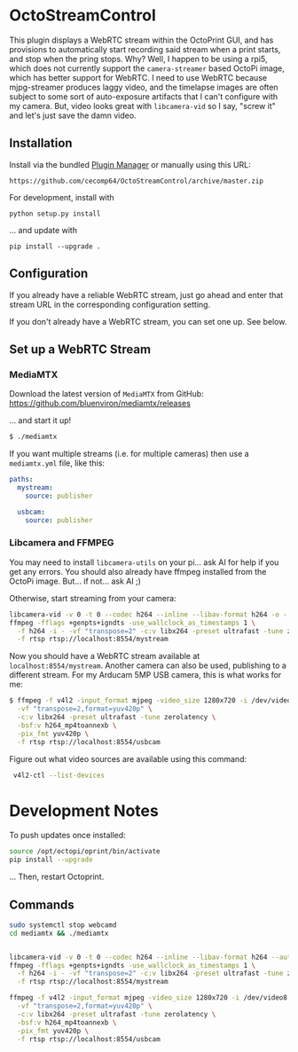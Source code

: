 # OctoStreamControl

This plugin displays a WebRTC stream within the OctoPrint GUI, and has provisions to automatically start recording said stream when a print starts,
and stop when the pring stops.  Why?  Well, I happen to be using a rpi5, which does not currently support the `camera-streamer` based 
OctoPi image, which has better support for WebRTC.  I need to use WebRTC because mjpg-streamer produces laggy video, and the timelapse images
are often subject to some sort of auto-exposure artifacts that I can't configure with my camera.  But, video looks great with `libcamera-vid` so
I say, "screw it" and let's just save the damn video.

## Installation

Install via the bundled [Plugin Manager](https://docs.octoprint.org/en/master/bundledplugins/pluginmanager.html)
or manually using this URL:

    https://github.com/cecomp64/OctoStreamControl/archive/master.zip

For development, install with

```
python setup.py install
```

... and update with

```
pip install --upgrade .
```

## Configuration

If you already have a reliable WebRTC stream, just go ahead and enter that stream URL in the corresponding configuration setting.

If you don't already have a WebRTC stream, you can set one up.  See below.

## Set up a WebRTC Stream

### MediaMTX

Download the latest version of `MediaMTX` from GitHub: https://github.com/bluenviron/mediamtx/releases

... and start it up!

```sh
$ ./mediamtx
```

If you want multiple streams (i.e. for multiple cameras) then use a `mediamtx.yml` file, like this:

```yml
paths:
  mystream:
    source: publisher

  usbcam:
    source: publisher
```

### Libcamera and FFMPEG

You may need to install `libcamera-utils` on your pi... ask AI for help if you get any errors.  You should
also already have ffmpeg installed from the OctoPi image.  But... if not... ask AI ;)

Otherwise, start streaming from your camera:

```sh
libcamera-vid -v 0 -t 0 --codec h264 --inline --libav-format h264 -o - | \
ffmpeg -fflags +genpts+igndts -use_wallclock_as_timestamps 1 \
  -f h264 -i - -vf "transpose=2" -c:v libx264 -preset ultrafast -tune zerolatency \
  -f rtsp rtsp://localhost:8554/mystream
```

Now you should have a WebRTC stream available at `localhost:8554/mystream`.  Another camera can also be used, publishing to a different stream.  For my Arducam 5MP USB camera, this is what works for me:

```sh
$ ffmpeg -f v4l2 -input_format mjpeg -video_size 1280x720 -i /dev/video8 \
  -vf "transpose=2,format=yuv420p" \
  -c:v libx264 -preset ultrafast -tune zerolatency \
  -bsf:v h264_mp4toannexb \
  -pix_fmt yuv420p \
  -f rtsp rtsp://localhost:8554/usbcam  
```

Figure out what video sources are available using this command:

```sh
 v4l2-ctl --list-devices
```

# Development Notes

To push updates once installed:

```sh
source /opt/octopi/oprint/bin/activate
pip install --upgrade
```

... Then, restart Octoprint.

## Commands

```sh
sudo systemctl stop webcamd
cd mediamtx && ./mediamtx


libcamera-vid -v 0 -t 0 --codec h264 --inline --libav-format h264 --autofocus-mode auto --gain 1.0 -o - | \
ffmpeg -fflags +genpts+igndts -use_wallclock_as_timestamps 1 \
  -f h264 -i - -vf "transpose=2" -c:v libx264 -preset ultrafast -tune zerolatency \
  -f rtsp rtsp://localhost:8554/mystream

ffmpeg -f v4l2 -input_format mjpeg -video_size 1280x720 -i /dev/video8 \
  -vf "transpose=2,format=yuv420p" \
  -c:v libx264 -preset ultrafast -tune zerolatency \
  -bsf:v h264_mp4toannexb \
  -pix_fmt yuv420p \
  -f rtsp rtsp://localhost:8554/usbcam  

```